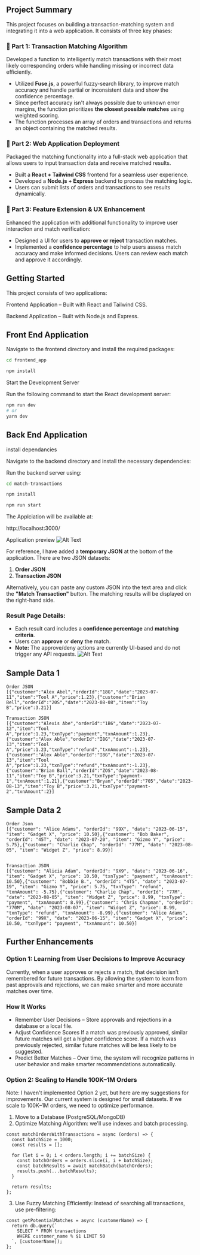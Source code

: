 ## **Project Summary**  

This project focuses on building a transaction-matching system and integrating it into a web application. It consists of three key phases:  

### **🔹 Part 1: Transaction Matching Algorithm**  

Developed a function to intelligently match transactions with their most likely corresponding orders while handling missing or incorrect data efficiently.  

- Utilized **Fuse.js**, a powerful fuzzy-search library, to improve match accuracy and handle partial or inconsistent data and show the confidence percentage.
- Since perfect accuracy isn't always possible due to unknown error margins, the function prioritizes **the closest possible matches** using weighted scoring.  
- The function processes an array of orders and transactions and returns an object containing the matched results.  
 

### **🔹 Part 2: Web Application Deployment**  
Packaged the matching functionality into a full-stack web application that allows users to input transaction data and receive matched results.  
- Built a **React + Tailwind CSS** frontend for a seamless user experience.  
- Developed a **Node.js + Express** backend to process the matching logic.  
- Users can submit lists of orders and transactions to see results dynamically.  

### **🔹 Part 3: Feature Extension & UX Enhancement**  
Enhanced the application with additional functionality to improve user interaction and match verification:  
  - Designed a UI for users to **approve or reject** transaction matches.  
  - Implemented a **confidence percentage** to help users assess match accuracy and make informed decisions. Users can review each match and approve it accordingly.


## Getting Started

This project consists of two applications:

Frontend Application – Built with React and Tailwind CSS.

Backend Application – Built with Node.js and Express.

## Front End Application 
Navigate to the frontend directory and install the required packages:


```bash
cd frontend_app

npm install
```
Start the Development Server

Run the following command to start the React development server:

```bash
npm run dev
# or
yarn dev
```

## Back End Application

install dependancies 

Navigate to the backend directory and install the necessary dependencies:

Run the backend server using:

```bash
cd match-transactions

npm install

npm run start
```
The Applciation will be available at:

 http://localhost:3000/



Application preview
![Alt Text](screenshot1.png)

For reference, I have added a **temporary JSON** at the bottom of the application. There are two JSON datasets:  
1. **Order JSON**  
2. **Transaction JSON**  

Alternatively, you can paste any custom JSON into the text area and click the **"Match Transaction"** button. The matching results will be displayed on the right-hand side.  

### **Result Page Details:**  
- Each result card includes a **confidence percentage** and **matching criteria**.  
- Users can **approve** or **deny** the match.  
- **Note:** The approve/deny actions are currently UI-based and do not trigger any API requests.
![Alt Text](screenshot2.png)

## Sample Data 1
```
Order JSON
[{"customer":"Alex Abel","orderId":"18G","date":"2023-07-11","item":"Tool A","price":1.23},{"customer":"Brian Bell","orderId":"20S","date":"2023-08-08","item":"Toy B","price":3.21}]

Transaction JSON
[{"customer":"Alexis Abe","orderId":"1B6","date":"2023-07-12","item":"Tool A","price":1.23,"txnType":"payment","txnAmount":1.23},{"customer":"Alex Able","orderId":"I8G","date":"2023-07-13","item":"Tool A","price":1.23,"txnType":"refund","txnAmount":-1.23},{"customer":"Alex Able","orderId":"I8G","date":"2023-07-13","item":"Tool A","price":1.23,"txnType":"refund","txnAmount":-1.23},{"customer":"Brian Ball","orderId":"ZOS","date":"2023-08-11","item":"Toy B","price":3.21,"txnType":"payment-1","txnAmount":1.21},{"customer":"Bryan","orderId":"705","date":"2023-08-13","item":"Toy B","price":3.21,"txnType":"payment-2","txnAmount":2}]
```
## Sample Data 2
```
Order Json
[{"customer": "Alice Adams", "orderId": "99X", "date": "2023-06-15", "item": "Gadget X", "price": 10.50},{"customer": "Bob Baker", "orderId": "45T", "date": "2023-07-20", "item": "Gizmo Y", "price": 5.75},{"customer": "Charlie Chap", "orderId": "77M", "date": "2023-08-05", "item": "Widget Z", "price": 8.99}]


Transaction JSON
[{"customer": "Alicia Adam", "orderId": "9X9", "date": "2023-06-16", "item": "Gadget X", "price": 10.50, "txnType": "payment", "txnAmount": 10.50},{"customer": "Bobbie B.", "orderId": "4T5", "date": "2023-07-19", "item": "Gizmo Y", "price": 5.75, "txnType": "refund", "txnAmount": -5.75},{"customer": "Charlie Chap", "orderId": "77M", "date": "2023-08-05", "item": "Widget Z", "price": 8.99, "txnType": "payment", "txnAmount": 8.99},{"customer": "Chris Chapman", "orderId": "770M", "date": "2023-08-07", "item": "Widget Z", "price": 8.99, "txnType": "refund", "txnAmount": -8.99},{"customer": "Alice Adams", "orderId": "99X", "date": "2023-06-15", "item": "Gadget X", "price": 10.50, "txnType": "payment", "txnAmount": 10.50}]

```

## Further Enhancements

### Option 1: Learning from User Decisions to Improve Accuracy
Currently, when a user approves or rejects a match, that decision isn’t remembered for future transactions. By allowing the system to learn from past approvals and rejections, we can make smarter and more accurate matches over time.

### How It Works
- Remember User Decisions – Store approvals and rejections in a database or a local file.
- Adjust Confidence Scores 
 If a match was previously approved, similar future matches will get a higher confidence score.
 If a match was previously rejected, similar future matches will be less likely to be suggested.
- Predict Better Matches – Over time, the system will recognize patterns in user behavior and make smarter recommendations automatically.



### Option 2: Scaling to Handle 100K–1M Orders

Note: I haven't implemented Option 2 yet, but here are my suggestions for improvements.
Our current system is designed for small datasets. If we scale to 100K–1M orders, we need to optimize performance.

1. Move to a Database (PostgreSQL/MongoDB)
2. Optimize Matching Algorithm: we'll use indexes and batch processing.
```
const matchOrdersWithTransactions = async (orders) => {
  const batchSize = 1000;
  const results = [];

  for (let i = 0; i < orders.length; i += batchSize) {
    const batchOrders = orders.slice(i, i + batchSize);
    const batchResults = await matchBatch(batchOrders);
    results.push(...batchResults);
  }

  return results;
};
```
       

3. Use Fuzzy Matching Efficiently: Instead of searching all transactions, use pre-filtering:
```
const getPotentialMatches = async (customerName) => {
  return db.query(`
    SELECT * FROM transactions
    WHERE customer_name % $1 LIMIT 50
  `, [customerName]);
};
```
